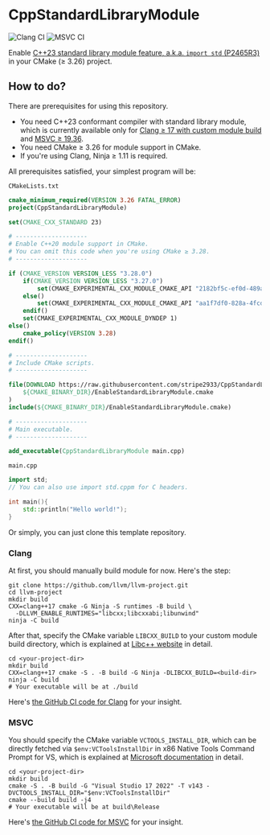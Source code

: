 # CppStandardLibraryModule

![Clang CI](https://github.com/stripe2933/CppStandardLibraryModule/actions/workflows/clang.yml/badge.svg)
![MSVC CI](https://github.com/stripe2933/CppStandardLibraryModule/actions/workflows/msvc.yml/badge.svg)

Enable [C++23 standard library module feature, a.k.a. `import std` (P2465R3)](https://wg21.link/P2465R3) in your CMake (≥ 3.26) project.

## How to do?

There are prerequisites for using this repository.

- You need C++23 conformant compiler with standard library module, which is currently available only for 
[Clang ≥ 17 with custom module build](https://libcxx.llvm.org/Modules.html) and [MSVC ≥ 19.36](https://learn.microsoft.com/en-us/cpp/cpp/tutorial-import-stl-named-module?view=msvc-170).
- You need CMake ≥ 3.26 for module support in CMake.
- If you're using Clang, Ninja ≥ 1.11 is required.

All prerequisites satisfied, your simplest program will be:

`CMakeLists.txt`
```cmake
cmake_minimum_required(VERSION 3.26 FATAL_ERROR)
project(CppStandardLibraryModule)

set(CMAKE_CXX_STANDARD 23)

# --------------------
# Enable C++20 module support in CMake.
# You can omit this code when you're using CMake ≥ 3.28.
# --------------------

if (CMAKE_VERSION VERSION_LESS "3.28.0")
    if(CMAKE_VERSION VERSION_LESS "3.27.0")
        set(CMAKE_EXPERIMENTAL_CXX_MODULE_CMAKE_API "2182bf5c-ef0d-489a-91da-49dbc3090d2a")
    else()
        set(CMAKE_EXPERIMENTAL_CXX_MODULE_CMAKE_API "aa1f7df0-828a-4fcd-9afc-2dc80491aca7")
    endif()
    set(CMAKE_EXPERIMENTAL_CXX_MODULE_DYNDEP 1)
else()
    cmake_policy(VERSION 3.28)
endif()

# --------------------
# Include CMake scripts.
# --------------------

file(DOWNLOAD https://raw.githubusercontent.com/stripe2933/CppStandardLibraryModule/main/cmake/EnableStandardLibraryModule.cmake
    ${CMAKE_BINARY_DIR}/EnableStandardLibraryModule.cmake
)
include(${CMAKE_BINARY_DIR}/EnableStandardLibraryModule.cmake)

# --------------------
# Main executable.
# --------------------

add_executable(CppStandardLibraryModule main.cpp)
```

`main.cpp`
```c++
import std;
// You can also use import std.cppm for C headers.

int main(){
    std::println("Hello world!");
}
```

Or simply, you can just clone this template repository.

### Clang

At first, you should manually build module for now. Here's the step:

```shell
git clone https://github.com/llvm/llvm-project.git
cd llvm-project
mkdir build
CXX=clang++17 cmake -G Ninja -S runtimes -B build \
  -DLLVM_ENABLE_RUNTIMES="libcxx;libcxxabi;libunwind"
ninja -C build
```

After that, specify the CMake variable `LIBCXX_BUILD` to your custom module build directory, which is explained at [Libc++ website](https://libcxx.llvm.org/Modules.html) in detail.

```shell
cd <your-project-dir>
mkdir build
CXX=clang++17 cmake -S . -B build -G Ninja -DLIBCXX_BUILD=<build-dir>
ninja -C build
# Your executable will be at ./build
```

Here's [the GitHub CI code for Clang](https://github.com/stripe2933/CppStandardLibraryModule/blob/main/.github/workflows/clang.yml) for your insight.

### MSVC

You should specify the CMake variable `VCTOOLS_INSTALL_DIR`, which can be directly fetched 
via `$env:VCToolsInstallDir` in x86 Native Tools Command Prompt for VS, which is explained at [Microsoft documentation](https://learn.microsoft.com/en-us/cpp/cpp/tutorial-import-stl-named-module?view=msvc-170)
in detail.

```shell
cd <your-project-dir>
mkdir build
cmake -S . -B build -G "Visual Studio 17 2022" -T v143 -DVCTOOLS_INSTALL_DIR="$env:VCToolsInstallDir"
cmake --build build -j4
# Your executable will be at build\Release
```

Here's [the GitHub CI code for MSVC](https://github.com/stripe2933/CppStandardLibraryModule/blob/main/.github/workflows/msvc.yml) for your insight.